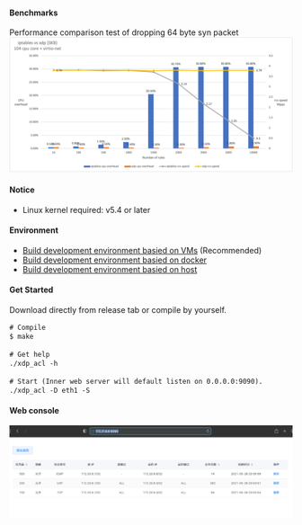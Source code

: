 
#### Benchmarks

Performance comparison test of dropping 64 byte syn packet
![alt benchmarks](./docs/pk.png "iptables vs xdp")

#### Notice
* Linux kernel required: v5.4 or later

#### Environment
* [Build development environment basied on VMs](./docs/environment/build_on_VMs) (Recommended)
* [Build development environment basied on docker](./docs/environment/build_on_docker)
* [Build development environment basied on host](./docs/environment/build_on_host)

#### Get Started

Download directly from release tab or compile by yourself.

```
# Compile
$ make

# Get help
./xdp_acl -h

# Start (Inner web server will default listen on 0.0.0.0:9090).
./xdp_acl -D eth1 -S
```

#### Web console

![alt web console](./docs/console.png "web console")

